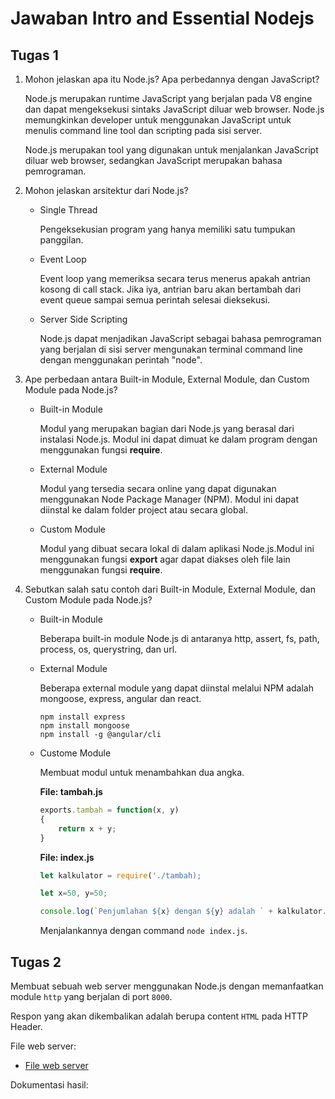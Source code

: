 # Jawaban Intro and Essential Nodejs
## Tugas 1
1. Mohon jelaskan apa itu Node.js? Apa perbedannya dengan JavaScript?
   
   Node.js merupakan runtime JavaScript yang berjalan pada V8 engine dan dapat mengeksekusi sintaks JavaScript diluar web browser. Node.js memungkinkan developer untuk menggunakan JavaScript untuk menulis command line tool dan scripting pada sisi server.

   Node.js merupakan tool yang digunakan untuk menjalankan JavaScript diluar web browser, sedangkan JavaScript merupakan bahasa pemrograman.

2. Mohon jelaskan arsitektur dari Node.js?
   - Single Thread
  
        Pengeksekusian program yang hanya memiliki satu tumpukan panggilan.

   - Event Loop

        Event loop yang memeriksa secara terus menerus apakah antrian kosong di call stack. Jika iya, antrian baru akan bertambah dari event queue sampai semua perintah selesai dieksekusi.

   - Server Side Scripting

        Node.js dapat menjadikan JavaScript sebagai bahasa pemrograman yang berjalan di sisi server mengunakan terminal command line dengan menggunakan perintah "node".

3. Ape perbedaan antara Built-in Module, External Module, dan Custom Module pada Node.js?
   
    - Built-in Module
  
        Modul yang merupakan bagian dari Node.js yang berasal dari instalasi Node.js. Modul ini dapat dimuat ke dalam program dengan menggunakan fungsi **require**.

    - External Module

        Modul yang tersedia secara online yang dapat digunakan menggunakan Node Package Manager (NPM). Modul ini dapat diinstal ke dalam folder project atau secara global.

    - Custom Module

        Modul yang dibuat secara lokal di dalam aplikasi Node.js.Modul ini menggunakan fungsi **export** agar dapat diakses oleh file lain menggunakan fungsi **require**.

4. Sebutkan salah satu contoh dari Built-in Module, External Module, dan Custom Module pada Node.js?

    - Built-in Module

        Beberapa built-in module Node.js di antaranya http, assert, fs, path, process, os, querystring, dan url.

    - External Module

        Beberapa external module yang dapat diinstal melalui NPM adalah mongoose, express, angular dan react.
        
        ```
        npm install express
        npm install mongoose
        npm install -g @angular/cli
        ```

    - Custome Module

        Membuat modul untuk menambahkan dua angka.

        **File: tambah.js**
        ```Javascript
        exports.tambah = function(x, y)
        {
            return x + y;
        }
        ```

        **File: index.js**
        ```Javascript
        let kalkulator = require('./tambah);

        let x=50, y=50;

        console.log(`Penjumlahan ${x} dengan ${y} adalah ` + kalkulator.tambah(x, y));
        ```

        Menjalankannya dengan command `node index.js`.

## Tugas 2
Membuat sebuah web server menggunakan Node.js dengan memanfaatkan module `http` yang berjalan di port `8000`.

Respon yang akan dikembalikan adalah berupa content `HTML` pada HTTP Header.

File web server:
- [File web server](./index.js)

Dokumentasi hasil: